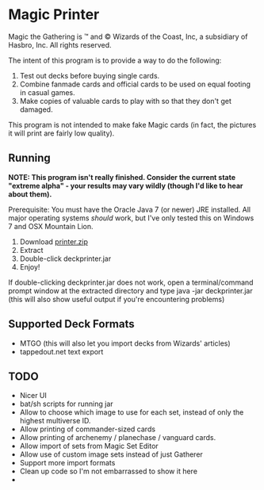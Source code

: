 # Magic Printer
Magic the Gathering is &trade; and &copy; Wizards of the Coast, Inc, a subsidiary of Hasbro, Inc. All rights reserved.

The intent of this program is to provide a way to do the following:

1. Test out decks before buying single cards.
2. Combine fanmade cards and official cards to be used on equal footing in casual games.
3. Make copies of valuable cards to play with so that they don't get damaged.

This program is not intended to make fake Magic cards (in fact, the pictures it will print are fairly low quality).

## Running
<b>NOTE: This program isn't really finished. Consider the current state "extreme alpha" - your results may vary wildly (though I'd like to hear about them).</b>

Prerequisite: You must have the Oracle Java 7 (or newer) JRE installed. All major operating systems _should_ work, but I've only tested this on Windows 7 and OSX Mountain Lion.

1. Download [printer.zip](dist/printer.zip)
2. Extract
3. Double-click deckprinter.jar
4. Enjoy!

If double-clicking deckprinter.jar does not work, open a terminal/command prompt window at the extracted directory and type
	java -jar deckprinter.jar
(this will also show useful output if you're encountering problems)

## Supported Deck Formats
+ MTGO (this will also let you import decks from Wizards' articles)
+ tappedout.net text export

## TODO
+ Nicer UI
+ bat/sh scripts for running jar
+ Allow to choose which image to use for each set, instead of only the highest multiverse ID.
+ Allow printing of commander-sized cards
+ Allow printing of archenemy / planechase / vanguard cards.
+ Allow import of sets from Magic Set Editor
+ Allow use of custom image sets instead of just Gatherer
+ Support more import formats
+ Clean up code so I'm not embarrassed to show it here
+ 
